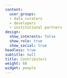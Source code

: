 ```yaml
---
content:
  user_groups:
  - data curators
  - developers
  - institutional partners
design:
  show_interests: false
  show_role: true
  show_social: true
headless: true
subtitle: null
title: Contributors
weight: 68
widget: people
---
```

